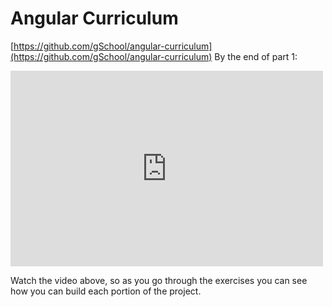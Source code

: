 # Angular Curriculum
[https://github.com/gSchool/angular-curriculum](https://github.com/gSchool/angular-curriculum)
By the end of part 1: 

<iframe src="https://player.vimeo.com/video/135778837?byline=0&portrait=0" width="500" height="313" frameborder="0" webkitallowfullscreen mozallowfullscreen allowfullscreen></iframe>

Watch the video above, so as you go through the exercises you can see how you can build each portion of the project.
